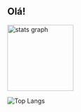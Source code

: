 ## Olá!

 <img src="https://github-readme-stats.vercel.app/api?username=henrico0904&hide_title=false&hide_rank=false&show_icons=true&include_all_commits=true&count_private=true&disable_animations=false&theme=dark&locale=pt-br&hide_border=false" height="150" alt="stats graph"  />


![Top Langs](https://github-readme-stats.vercel.app/api/top-langs/?username=henrico0904&layout=compact&theme=dark)



